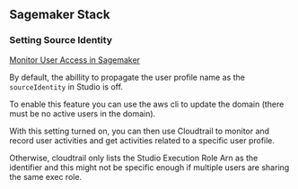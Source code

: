 ## Sagemaker Stack

### Setting Source Identity

[Monitor User Access in Sagemaker](https://docs.aws.amazon.com/sagemaker/latest/dg/monitor-user-access.html)

By default, the abillity to propagate the user profile name as the `sourceIdentity` in Studio is off.

To enable this feature you can use the aws cli to update the domain (there must be no active users in the domain).

With this setting turned on, you can then use Cloudtrail to monitor and record user activities and get activities
related to a specific user profile.

Otherwise, cloudtrail only lists the Studio Execution Role Arn as the identifier and this might not be specific enough
if multiple users are sharing the same exec role.
